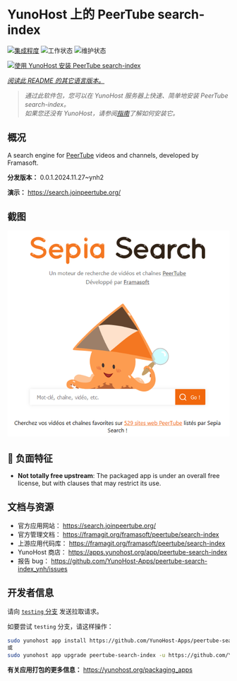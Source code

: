 <!--
注意：此 README 由 <https://github.com/YunoHost/apps/tree/master/tools/readme_generator> 自动生成
请勿手动编辑。
-->

# YunoHost 上的 PeerTube search-index

[![集成程度](https://apps.yunohost.org/badge/integration/peertube-search-index)](https://ci-apps.yunohost.org/ci/apps/peertube-search-index/)
![工作状态](https://apps.yunohost.org/badge/state/peertube-search-index)
![维护状态](https://apps.yunohost.org/badge/maintained/peertube-search-index)

[![使用 YunoHost 安装 PeerTube search-index](https://install-app.yunohost.org/install-with-yunohost.svg)](https://install-app.yunohost.org/?app=peertube-search-index)

*[阅读此 README 的其它语言版本。](./ALL_README.md)*

> *通过此软件包，您可以在 YunoHost 服务器上快速、简单地安装 PeerTube search-index。*  
> *如果您还没有 YunoHost，请参阅[指南](https://yunohost.org/install)了解如何安装它。*

## 概况

A search engine for [PeerTube](https://joinpeertube.org/) videos and channels, developed by Framasoft.


**分发版本：** 0.0.1.2024.11.27~ynh2

**演示：** <https://search.joinpeertube.org/>

## 截图

![PeerTube search-index 的截图](./doc/screenshots/sepia-search-screenshot.png)

## :red_circle: 负面特征

- **Not totally free upstream**: The packaged app is under an overall free license, but with clauses that may restrict its use.

## 文档与资源

- 官方应用网站： <https://search.joinpeertube.org/>
- 官方管理文档： <https://framagit.org/framasoft/peertube/search-index>
- 上游应用代码库： <https://framagit.org/framasoft/peertube/search-index>
- YunoHost 商店： <https://apps.yunohost.org/app/peertube-search-index>
- 报告 bug： <https://github.com/YunoHost-Apps/peertube-search-index_ynh/issues>

## 开发者信息

请向 [`testing` 分支](https://github.com/YunoHost-Apps/peertube-search-index_ynh/tree/testing) 发送拉取请求。

如要尝试 `testing` 分支，请这样操作：

```bash
sudo yunohost app install https://github.com/YunoHost-Apps/peertube-search-index_ynh/tree/testing --debug
或
sudo yunohost app upgrade peertube-search-index -u https://github.com/YunoHost-Apps/peertube-search-index_ynh/tree/testing --debug
```

**有关应用打包的更多信息：** <https://yunohost.org/packaging_apps>
